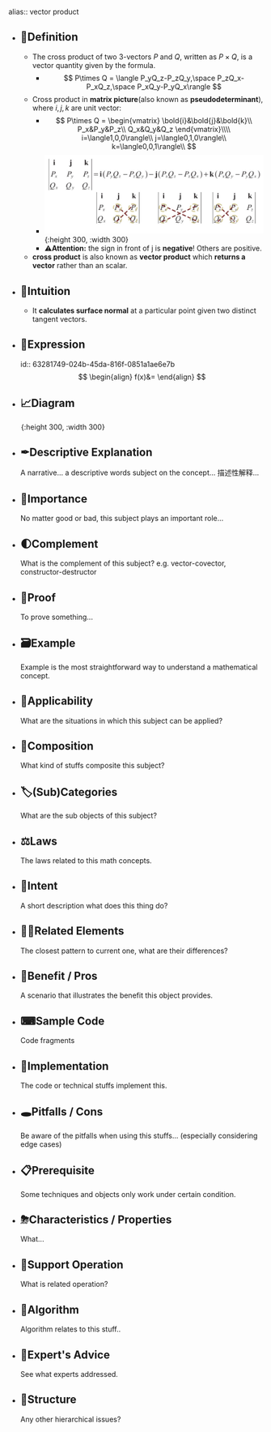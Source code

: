 alias:: vector product

- ## 📝Definition
	- The cross product of two $3$-vectors $P$ and $Q$, written as $P\times Q$, is a vector quantity given by the formula.
		- $$
		  P\times Q = \langle P_yQ_z-P_zQ_y,\space P_zQ_x-P_xQ_z,\space P_xQ_y-P_yQ_x\rangle
		  $$
	- Cross product in **matrix picture**(also known as **pseudodeterminant**), where $i,j,k$ are unit vector:
		- $$
		  P\times Q = 
		  \begin{vmatrix}
		  \bold{i}&\bold{j}&\bold{k}\\
		  P_x&P_y&P_z\\
		  Q_x&Q_y&Q_z
		  \end{vmatrix}\\\\
		  i=\langle1,0,0\rangle\\
		  j=\langle0,1,0\rangle\\
		  k=\langle0,0,1\rangle\\
		  $$
		- ![name](../assets/pseudodeterminant.jpg){:height 300, :width 300}
		- ⚠**Attention:** the sign in front of j is **negative**! Others are positive.
	- **cross product** is also known as **vector product** which **returns a vector** rather than an scalar.
- ## 🧠Intuition
	- It **calculates surface normal** at a particular point given two distinct tangent vectors.
- ## 🧮Expression  
  id:: 63281749-024b-45da-816f-0851a1ae6e7b
  $$
  \begin{align}
  f(x)&=
  \end{align}
  $$
- ## 📈Diagram  
  ![name](../assets/name.png){:height 300, :width 300}
- ## ✒Descriptive Explanation  
  A narrative... a descriptive words subject on the concept... 描述性解释…
- ## 👑Importance
  No matter good or bad, this subject plays an important role...
- ## 🌓Complement  
  What is the complement of this subject? e.g. vector-covector, constructor-destructor
- ## 📏Proof   
  To prove something...
- ## 🗃Example  
  Example is the most straightforward way to understand a mathematical concept.
- ## 🤳Applicability  
  What are the situations in which this subject can be applied?
- ## 🧪Composition  
  What kind of stuffs composite this subject?
- ## 🏷(Sub)Categories  
  What are the sub objects of this subject?
- ## ⚖Laws  
  The laws related to this math concepts.
- ## 🎯Intent  
  A short description what does this thing do?
- ## 🙋‍♂️Related Elements  
  The closest pattern to current one, what are their differences?
- ## 🚀Benefit / Pros
   A scenario that illustrates the benefit this object provides.
- ## ⌨Sample Code
   Code fragments
- ## 🔎Implementation
   The code or technical stuffs implement this.
- ## 🕳Pitfalls / Cons
  Be aware of the pitfalls when using this stuffs... (especially considering edge cases)
- ## 📋Prerequisite
  Some techniques and objects only work under certain condition.
- ## ⛈Characteristics / Properties
  What...
- ## 💫Support Operation
  What is related operation?
- ## 🐍Algorithm
  Algorithm relates to this stuff..
- ## 🥼Expert's Advice
  See what experts addressed.
- ## 🧱Structure
  Any other hierarchical issues?